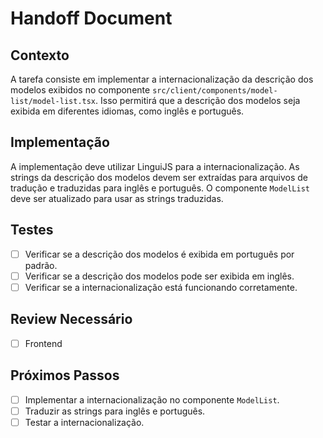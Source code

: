 # Handoff Document

## Contexto

A tarefa consiste em implementar a internacionalização da descrição dos modelos exibidos no componente `src/client/components/model-list/model-list.tsx`. Isso permitirá que a descrição dos modelos seja exibida em diferentes idiomas, como inglês e português.

## Implementação

A implementação deve utilizar LinguiJS para a internacionalização. As strings da descrição dos modelos devem ser extraídas para arquivos de tradução e traduzidas para inglês e português. O componente `ModelList` deve ser atualizado para usar as strings traduzidas.

## Testes

- [ ] Verificar se a descrição dos modelos é exibida em português por padrão.
- [ ] Verificar se a descrição dos modelos pode ser exibida em inglês.
- [ ] Verificar se a internacionalização está funcionando corretamente.

## Review Necessário

- [ ] Frontend

## Próximos Passos

- [ ] Implementar a internacionalização no componente `ModelList`.
- [ ] Traduzir as strings para inglês e português.
- [ ] Testar a internacionalização.
